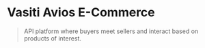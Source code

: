 # Vasiti Avios E-Commerce

> API platform where buyers meet sellers and interact based on products of interest.
